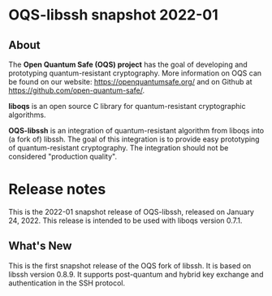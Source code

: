 OQS-libssh snapshot 2022-01
===========================

About
-----

The **Open Quantum Safe (OQS) project** has the goal of developing and prototyping quantum-resistant cryptography.  More information on OQS can be found on our website: https://openquantumsafe.org/ and on Github at https://github.com/open-quantum-safe/.

**liboqs** is an open source C library for quantum-resistant cryptographic algorithms.

**OQS-libssh** is an integration of quantum-resistant algorithm from liboqs into (a fork of) libssh.  The goal of this integration is to provide easy prototyping of quantum-resistant cryptography.  The integration should not be considered "production quality".

Release notes
=============

This is the 2022-01 snapshot release of OQS-libssh, released on January 24, 2022. This release is intended to be used with liboqs version 0.7.1.

What's New
----------

This is the first snapshot release of the OQS fork of libssh.  It is based on libssh version 0.8.9.  It supports post-quantum and hybrid key exchange and authentication in the SSH protocol.
